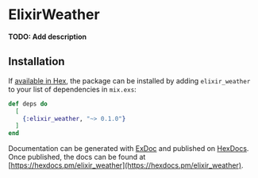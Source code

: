 # ElixirWeather

**TODO: Add description**

## Installation

If [available in Hex](https://hex.pm/docs/publish), the package can be installed
by adding `elixir_weather` to your list of dependencies in `mix.exs`:

```elixir
def deps do
  [
    {:elixir_weather, "~> 0.1.0"}
  ]
end
```

Documentation can be generated with [ExDoc](https://github.com/elixir-lang/ex_doc)
and published on [HexDocs](https://hexdocs.pm). Once published, the docs can
be found at [https://hexdocs.pm/elixir_weather](https://hexdocs.pm/elixir_weather).

